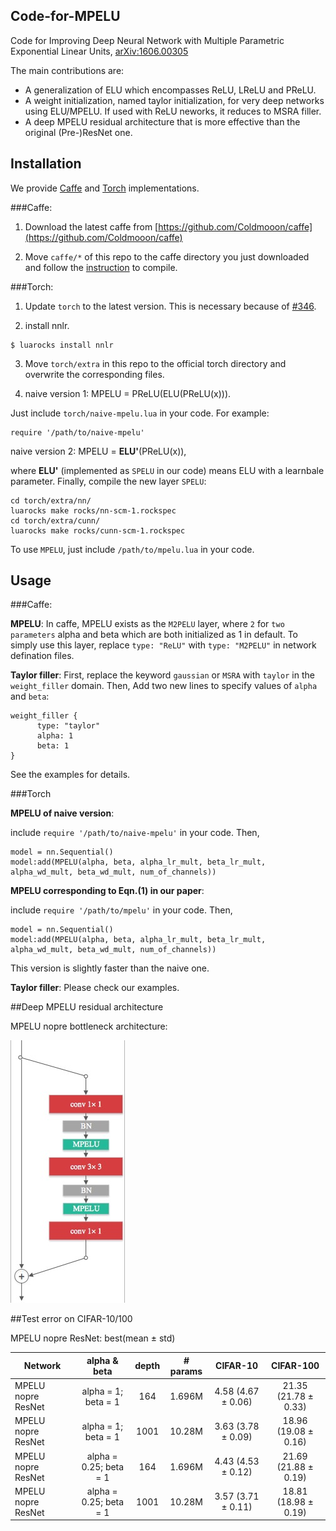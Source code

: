 ## Code-for-MPELU
Code for Improving Deep Neural Network with Multiple Parametric Exponential Linear Units, [arXiv:1606.00305](https://arxiv.org/abs/1606.00305)

The main contributions are:

- A generalization of ELU which encompasses ReLU, LReLU and PReLU.
- A weight initialization, named taylor initialization, for very deep networks using ELU/MPELU. If used with ReLU neworks, it reduces to MSRA filler.
- A deep MPELU residual architecture that is more effective than the original (Pre-)ResNet one.

## Installation
We provide [Caffe](https://github.com/Coldmooon/caffe) and [Torch](http://torch.ch/) implementations.

###Caffe:

1) Download the latest caffe from [https://github.com/Coldmooon/caffe](https://github.com/Coldmooon/caffe)

2) Move `caffe/*` of this repo to the caffe directory you just downloaded and follow the [instruction](http://caffe.berkeleyvision.org/installation.html) to compile.

###Torch:

1) Update `torch` to the latest version. This is necessary because of [#346](https://github.com/torch/cunn/pull/346).

2) install nnlr.

```
$ luarocks install nnlr
```

3) Move `torch/extra` in this repo to the official torch directory and overwrite the corresponding files.


4) naive version 1: MPELU = PReLU(ELU(PReLU(x))). 

Just include `torch/naive-mpelu.lua` in your code. For example:

```
require '/path/to/naive-mpelu'
```
naive version 2: MPELU = **ELU'**(PReLU(x)),

where **ELU'** (implemented as `SPELU` in our code) means ELU with a learnbale parameter. Finally, compile the new layer `SPELU`:

```
cd torch/extra/nn/
luarocks make rocks/nn-scm-1.rockspec
cd torch/extra/cunn/
luarocks make rocks/cunn-scm-1.rockspec
```
To use `MPELU`, just include `/path/to/mpelu.lua` in your code.


## Usage
###Caffe:

**MPELU**:
In caffe, MPELU exists as the `M2PELU` layer, where `2` for `two parameters` alpha and beta which are both initialized as 1 in default.
To simply use this layer, replace `type: "ReLU"` with `type: "M2PELU"` in network defination files.

**Taylor filler**:
First, replace the keyword `gaussian` or `MSRA` with `taylor` in the `weight_filler` domain. Then, Add two new lines to specify values of `alpha` and `beta`:

```
weight_filler {
      type: "taylor"
      alpha: 1
      beta: 1
}
```
See the examples for details.

###Torch

**MPELU of naive version**:

include `require '/path/to/naive-mpelu'` in your code. Then,

```
model = nn.Sequential()
model:add(MPELU(alpha, beta, alpha_lr_mult, beta_lr_mult, alpha_wd_mult, beta_wd_mult, num_of_channels))
```

**MPELU corresponding to Eqn.(1) in our paper**:

include `require '/path/to/mpelu'` in your code. Then,

```
model = nn.Sequential()
model:add(MPELU(alpha, beta, alpha_lr_mult, beta_lr_mult, alpha_wd_mult, beta_wd_mult, num_of_channels))
```
This version is slightly faster than the naive one.

**Taylor filler**: Please check our examples.


##Deep MPELU residual architecture

MPELU nopre bottleneck architecture:

![img](torch/models/MPELU-NoPre-ResNet.jpg)

##Test error on CIFAR-10/100

MPELU nopre ResNet: best(mean ± std)

Network | alpha & beta | depth | # params | CIFAR-10 | CIFAR-100 
-------|:-------:|:--------:|:--------:|:--------:|:--------:|
MPELU nopre ResNet |alpha = 1; beta = 1 | 164 | 1.696M | 4.58 (4.67 ± 0.06) | 21.35 (21.78 ± 0.33)
MPELU nopre ResNet |alpha = 1; beta = 1 | 1001 | 10.28M | 3.63 (3.78 ± 0.09) | 18.96 (19.08 ± 0.16)
MPELU nopre ResNet |alpha = 0.25; beta = 1 | 164 | 1.696M | 4.43 (4.53 ± 0.12) | 21.69 (21.88 ± 0.19)
MPELU nopre ResNet |alpha = 0.25; beta = 1 | 1001 | 10.28M | 3.57 (3.71 ± 0.11) | 18.81 (18.98 ± 0.19)






